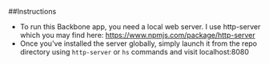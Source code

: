 ##Instructions

- To run this Backbone app, you need a local web server. I use http-server which you may find here: https://www.npmjs.com/package/http-server
- Once you've installed the server globally, simply launch it from the repo directory using `http-server` or `hs` commands and visit localhost:8080
